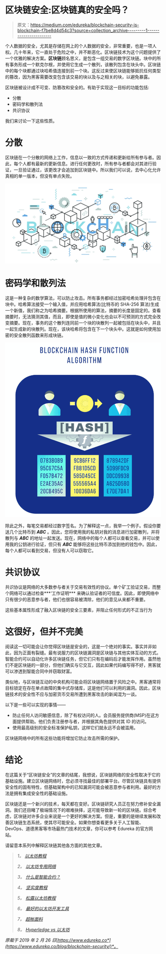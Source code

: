 # 区块链安全:区块链真的安全吗？

> 原文：<https://medium.com/edureka/blockchain-security-is-blockchain-f7be8d4d54c3?source=collection_archive---------1----------------------->

个人数据的安全，尤其是存储在网上的个人数据的安全，非常重要，也是一项人权。几十年来，它一直处于危险之中，并不断恶化。区块链技术为这个问题提供了一个优雅的解决方案。**区块链**顾名思义，是包含一组交易的数字区块链。块中的所有事务形成一个默克尔根，并使用它生成一个散列，该散列包含在块头中。区块链中的每个块都通过块哈希值连接到前一个块。这反过来使区块链能够抵抗任何类型的篡改，因为黑客需要改变包含该交易的块以及与之相关的块，以避免暴露。

区块链被设计成不可变、防篡改和安全的。有助于实现这一目标的功能包括:

*   分散
*   密码学和散列法
*   共识协议

我们来讨论一下这些性质。

# 分散

区块链在一个分散的网络上工作，信息以一致的方式传递和更新给所有参与者。因此，每个人都有最新的更新信息。进行任何更改时，所有参与者都会对其进行验证，一旦验证通过，该更改才会追加到区块链中。所以我们可以说，去中心化允许真相的单一版本，但没有单点失败。

![](img/c21d16f3d554d80f561b0fe08d3e58ba.png)

# 密码学和散列法

这是一种复杂的数学算法，可以防止攻击。所有事务都经过加密哈希处理并包含在块中。哈希算法接受一个输入值，并应用哈希算法(比特币的 SHA-256 算法)生成一个新值，我们称之为哈希摘要。根据所使用的算法，摘要的长度是固定的。查看摘要时，无法猜测其值，而且，即使是值的微小变化也会以不可预测的方式完全改变摘要。现在，事务的这个散列连同前一个块的块散列一起被包括在块头中，并且一起生成新的块散列。现在，该块哈希将包含在下一个块头中。这就是如何使用加密的安全散列函数来形成块链。

![](img/d3af012c4abe9b742770c4efff2f5f40.png)

除此之外，每笔交易都经过数字签名。为了解释这一点，我举一个例子。假设你要送几个比特币到 ***ABC*** 。因此，您将使用我的私钥对我的消息进行加密散列，并将散列与 ***ABC*** 的地址一起发送。现在，网络中的每个人都可以查看交易，并可以使用我的公钥进行验证，但只有 ***ABC*** 能够将这些比特币添加到他的钱包中。因此，每个人都可以看到交易，但没有人可以窃取它。

# 共识协议

共识协议是网络的大多数参与者关于交易有效性的协议。单个矿工验证交易，而整个网络可以通过检查***‘工作证明*** 来确认验证者的可信度。因此，即使网络中只有很少的恶意参与者，他们也很容易被清除，他们的意见从来都不重要。

这些基本属性形成了融入区块链的安全三要素，并阻止任何形式的不正当行为

# 这很好，但并不完美

阅读这一切可能会让你觉得区块链是安全的，这是一个绝对的事实。事实并非如此，因为正面有裂缝。最有说服力的区块链漏洞是区块链与其他实体互动的方式。智能合约可以自动化许多区块链任务，但它们只有在编码后才能发挥作用。虽然他们不是区块链的一部分，但他们确实与它交互，因此如果代码编写得不好，黑客就可以渗透到智能合同中并窃取财富。

类似地，与区块链互动的中央机构可能会将区块链网络置于风险之中。黑客通常将目标锁定在存在单点故障的集中式存储库，这是他们可以利用的漏洞。因此，区块链技术的安全性不应与加密货币交易所遭到黑客攻击的新闻混为一谈。

以下是一些可以实现的事情——

*   防止任何人访问敏感信息，除了有权访问的人。会员服务提供商(MSP)在这方面提供帮助。他们负责注册参与者，并根据其角色提供对其 ID 的访问。
*   使用最高级别的安全标准保护私钥，这样它们就永远不会被滥用。

区块链网络中的所有这些功能将增加它防止攻击所需的保护。

# 结论

在这篇关于“区块链安全”的文章的结尾，我想说，区块链网络的安全性取决于它的基础设施。建立区块链网络时，您必须寻找最佳的部署平台。尽管区块链具有提供安全性的固有特性，但基础架构中的已知漏洞可能会被恶意参与者利用。最好的方法是拥有集成安全性的基础设施。

区块链还是一个新兴的技术，每天都在变好。区块链研究人员正在努力修补安全漏洞。我们还目睹了极端情况下的艰难抉择，这可能导致新一轮的区块链。综合考虑，区块链对许多企业来说是一个更好的解决方案。但是，重要的是继续发展和改善区块链生态系统，使其尽可能安全。如果你想查看更多关于人工智能、DevOps、道德黑客等市场最热门技术的文章，你可以参考 Edureka 的官方网站。

请留意本系列中解释区块链其他各方面的其他文章。

> *1。* [*以太坊教程*](/edureka/ethereum-tutorial-with-smart-contracts-db7f80175646)
> 
> *2。* [*以太坊专用网络*](/edureka/ethereum-private-network-tutorial-22ef4119e4c3)
> 
> *3。* [*什么是智能合约？*](/edureka/smart-contracts-301d39565b76)
> 
> *4。* [*坚实度教程*](/edureka/solidity-tutorial-ca49906bdd47)
> 
> *5。* [*松露以太坊教程*](/edureka/developing-ethereum-dapps-with-truffle-7533289c8b2)
> 
> *6。* [*最好的以太坊开发工具*](/edureka/ethereum-development-tools-7175503a1ac7)
> 
> *7。* [*超帐面料*](/edureka/hyperledger-fabric-184667460-edc184667460)
> 
> *8。* [*Hyperledge vs 以太坊*](/edureka/hyperledger-vs-ethereum-bdc868e10817)

*原载于 2019 年 2 月 26 日*[*https://www.edureka.co*](https://www.edureka.co/blog/blockchain-security/)*。*
